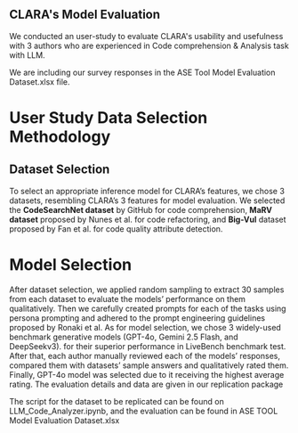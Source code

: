 ## CLARA's Model Evaluation

We conducted an user-study to evaluate CLARA's usability and usefulness with 3 authors who are experienced in Code comprehension & Analysis task with LLM. 

We are including our survey responses in the ASE Tool Model Evaluation Dataset.xlsx file.


# User Study Data Selection Methodology

## Dataset Selection
To select an appropriate inference model for CLARA’s features, we chose 3 datasets, resembling CLARA’s 3 features for model evaluation. We selected the **CodeSearchNet dataset** by GitHub for code comprehension, **MaRV dataset** proposed by Nunes et al. for code refactoring, and **Big-Vul** dataset proposed by Fan et al. for code quality attribute detection.

# Model Selection
After dataset selection, we applied random sampling to extract 30 samples from each dataset to evaluate the models’ performance on them qualitatively. Then we carefully created prompts for each of the tasks using persona prompting and adhered to the prompt engineering guidelines proposed by Ronaki et al. As for model selection, we chose 3 widely-used benchmark generative models (GPT-4o, Gemini 2.5 Flash, and DeepSeekv3). for their superior performance in LiveBench  benchmark test. After that, each author manually reviewed each of the models’ responses, compared them with datasets’ sample answers and qualitatively rated them. Finally, GPT-4o model was
selected due to it receiving the highest average rating. The evaluation details and data are given in our replication package 

The script for the dataset to be replicated can be found on LLM_Code_Analyzer.ipynb, and the evaluation can be found in ASE TOOL Model Evaluation Dataset.xlsx



